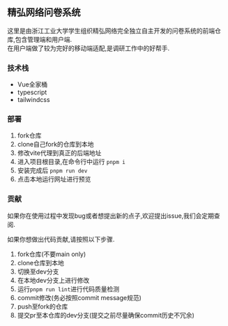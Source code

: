 ## 精弘网络问卷系统  
这里是由浙江工业大学学生组织精弘网络完全独立自主开发的问卷系统的前端仓库,包含管理端和用户端.  
在用户端做了较为完好的移动端适配,是调研工作中的好帮手.  

### 技术栈

- Vue全家桶
- typescript
- tailwindcss

### 部署
1. fork仓库
2. clone自己fork的仓库到本地
3. 修改vite代理到真正的后端地址
4. 进入项目根目录,在命令行中运行 `pnpm i`
5. 安装完成后 `pnpm run dev`
6. 点击本地运行网址进行预览

### 贡献
如果你在使用过程中发现bug或者想提出新的点子,欢迎提出issue,我们会定期查阅.  

如果你想做出代码贡献,请按照以下步骤.
1. fork仓库(不要main only)
2. clone仓库到本地
3. 切换至dev分支
4. 在本地dev分支上进行修改
5. 运行`pnpm run lint`进行代码质量检测
6. commit修改(务必按照commit message规范)
7. push至fork的仓库
8. 提交pr至本仓库的dev分支(提交之前尽量确保commit历史不冗余)
